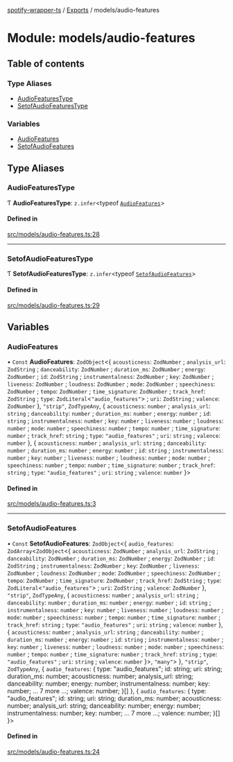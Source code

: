 [spotify-wrapper-ts](../README.md) / [Exports](../modules.md) / models/audio-features

# Module: models/audio-features

## Table of contents

### Type Aliases

- [AudioFeaturesType](models_audio_features.md#audiofeaturestype)
- [SetofAudioFeaturesType](models_audio_features.md#setofaudiofeaturestype)

### Variables

- [AudioFeatures](models_audio_features.md#audiofeatures)
- [SetofAudioFeatures](models_audio_features.md#setofaudiofeatures)

## Type Aliases

### AudioFeaturesType

Ƭ **AudioFeaturesType**: `z.infer`<typeof [`AudioFeatures`](models_audio_features.md#audiofeatures)\>

#### Defined in

[src/models/audio-features.ts:28](https://github.com/XzavierDunn/spotify-wrapper-ts/blob/7ece3b9/src/models/audio-features.ts#L28)

___

### SetofAudioFeaturesType

Ƭ **SetofAudioFeaturesType**: `z.infer`<typeof [`SetofAudioFeatures`](models_audio_features.md#setofaudiofeatures)\>

#### Defined in

[src/models/audio-features.ts:29](https://github.com/XzavierDunn/spotify-wrapper-ts/blob/7ece3b9/src/models/audio-features.ts#L29)

## Variables

### AudioFeatures

• `Const` **AudioFeatures**: `ZodObject`<{ `acousticness`: `ZodNumber` ; `analysis_url`: `ZodString` ; `danceability`: `ZodNumber` ; `duration_ms`: `ZodNumber` ; `energy`: `ZodNumber` ; `id`: `ZodString` ; `instrumentalness`: `ZodNumber` ; `key`: `ZodNumber` ; `liveness`: `ZodNumber` ; `loudness`: `ZodNumber` ; `mode`: `ZodNumber` ; `speechiness`: `ZodNumber` ; `tempo`: `ZodNumber` ; `time_signature`: `ZodNumber` ; `track_href`: `ZodString` ; `type`: `ZodLiteral`<``"audio_features"``\> ; `uri`: `ZodString` ; `valence`: `ZodNumber`  }, ``"strip"``, `ZodTypeAny`, { `acousticness`: `number` ; `analysis_url`: `string` ; `danceability`: `number` ; `duration_ms`: `number` ; `energy`: `number` ; `id`: `string` ; `instrumentalness`: `number` ; `key`: `number` ; `liveness`: `number` ; `loudness`: `number` ; `mode`: `number` ; `speechiness`: `number` ; `tempo`: `number` ; `time_signature`: `number` ; `track_href`: `string` ; `type`: ``"audio_features"`` ; `uri`: `string` ; `valence`: `number`  }, { `acousticness`: `number` ; `analysis_url`: `string` ; `danceability`: `number` ; `duration_ms`: `number` ; `energy`: `number` ; `id`: `string` ; `instrumentalness`: `number` ; `key`: `number` ; `liveness`: `number` ; `loudness`: `number` ; `mode`: `number` ; `speechiness`: `number` ; `tempo`: `number` ; `time_signature`: `number` ; `track_href`: `string` ; `type`: ``"audio_features"`` ; `uri`: `string` ; `valence`: `number`  }\>

#### Defined in

[src/models/audio-features.ts:3](https://github.com/XzavierDunn/spotify-wrapper-ts/blob/7ece3b9/src/models/audio-features.ts#L3)

___

### SetofAudioFeatures

• `Const` **SetofAudioFeatures**: `ZodObject`<{ `audio_features`: `ZodArray`<`ZodObject`<{ `acousticness`: `ZodNumber` ; `analysis_url`: `ZodString` ; `danceability`: `ZodNumber` ; `duration_ms`: `ZodNumber` ; `energy`: `ZodNumber` ; `id`: `ZodString` ; `instrumentalness`: `ZodNumber` ; `key`: `ZodNumber` ; `liveness`: `ZodNumber` ; `loudness`: `ZodNumber` ; `mode`: `ZodNumber` ; `speechiness`: `ZodNumber` ; `tempo`: `ZodNumber` ; `time_signature`: `ZodNumber` ; `track_href`: `ZodString` ; `type`: `ZodLiteral`<``"audio_features"``\> ; `uri`: `ZodString` ; `valence`: `ZodNumber`  }, ``"strip"``, `ZodTypeAny`, { `acousticness`: `number` ; `analysis_url`: `string` ; `danceability`: `number` ; `duration_ms`: `number` ; `energy`: `number` ; `id`: `string` ; `instrumentalness`: `number` ; `key`: `number` ; `liveness`: `number` ; `loudness`: `number` ; `mode`: `number` ; `speechiness`: `number` ; `tempo`: `number` ; `time_signature`: `number` ; `track_href`: `string` ; `type`: ``"audio_features"`` ; `uri`: `string` ; `valence`: `number`  }, { `acousticness`: `number` ; `analysis_url`: `string` ; `danceability`: `number` ; `duration_ms`: `number` ; `energy`: `number` ; `id`: `string` ; `instrumentalness`: `number` ; `key`: `number` ; `liveness`: `number` ; `loudness`: `number` ; `mode`: `number` ; `speechiness`: `number` ; `tempo`: `number` ; `time_signature`: `number` ; `track_href`: `string` ; `type`: ``"audio_features"`` ; `uri`: `string` ; `valence`: `number`  }\>, ``"many"``\>  }, ``"strip"``, `ZodTypeAny`, { `audio_features`: { type: "audio\_features"; id: string; uri: string; duration\_ms: number; acousticness: number; analysis\_url: string; danceability: number; energy: number; instrumentalness: number; key: number; ... 7 more ...; valence: number; }[]  }, { `audio_features`: { type: "audio\_features"; id: string; uri: string; duration\_ms: number; acousticness: number; analysis\_url: string; danceability: number; energy: number; instrumentalness: number; key: number; ... 7 more ...; valence: number; }[]  }\>

#### Defined in

[src/models/audio-features.ts:24](https://github.com/XzavierDunn/spotify-wrapper-ts/blob/7ece3b9/src/models/audio-features.ts#L24)

